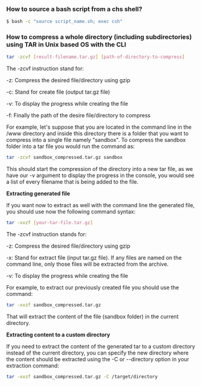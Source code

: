 

###  How to source a bash script from a chs shell?

```bash
$ bash -c "source script_name.sh; exec csh"
```

### How to compress a whole directory (including subdirectories) using TAR in Unix based OS with the CLI

```bash
tar -zcvf [result-filename.tar.gz] [path-of-directory-to-compress]
```
The -zcvf instruction stand for:

-z: Compress the desired file/directory using gzip

-c: Stand for create file (output tar.gz file)

-v: To display the progress while creating the file

-f: Finally the path of the desire file/directory to compress

For example, let's suppose that you are located in the command line in the /www directory and inside this directory there is a folder that you want to compress into a single file namely "sandbox". To compress the sandbox folder into a tar file you would run the command as:

```bash
tar -zcvf sandbox_compressed.tar.gz sandbox
```

This should start the compression of the directory into a new tar file, as we have our -v argument to display the progress in the console, you would see a list of every filename that is being added to the file.

**Extracting generated file** 

If you want now to extract as well with the command line the generated file, you should use now the following command syntax:

```bash
tar -xvzf [your-tar-file.tar.gz]
```

The -zcvf instruction stands for:

-z: Compress the desired file/directory using gzip

-x: Stand for extract file (input tar.gz file). If any files are named on the command line, only those files will be extracted from the archive.

-v: To display the progress while creating the file

For example, to extract our previously created file you should use the command:

```bash
tar -xvzf sandbox_compressed.tar.gz
```

That will extract the content of the file (sandbox folder) in the current directory.


**Extracting content to a custom directory**

If you need to extract the content of the generated tar to a custom directory instead of the current directory, you can specify the new directory where the content should be extracted using the -C or --directory option in your extraction command:

```bash
tar -xvzf sandbox_compressed.tar.gz -C /target/directory
```